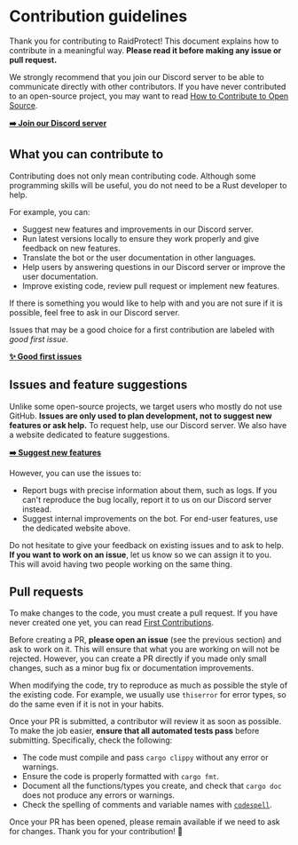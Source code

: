 # Contribution guidelines

Thank you for contributing to RaidProtect! This document explains how to
contribute in a meaningful way. **Please read it before making any issue or pull
request.**

We strongly recommend that you join our Discord server to be able to communicate
directly with other contributors. If you have never contributed to an
open-source project, you may want to read
[How to Contribute to Open Source](https://opensource.guide/how-to-contribute/).


**[➡️ Join our Discord server](https://discord.gg/raidprotect)**

## What you can contribute to

Contributing does not only mean contributing code. Although some programming
skills will be useful, you do not need to be a Rust developer to help.

For example, you can:
- Suggest new features and improvements in our Discord server.
- Run latest versions locally to ensure they work properly and give feedback on
  new features.
- Translate the bot or the user documentation in other languages.
- Help users by answering questions in our Discord server or improve the user
  documentation.
- Improve existing code, review pull request or implement new features.

If there is something you would like to help with and you are not sure if it is
possible, feel free to ask in our Discord server.

Issues that may be a good choice for a first contribution are labeled with
*good first issue*.

**[✨ Good first issues](https://github.com/raidprotect/raidprotect/contribute)**

## Issues and feature suggestions

Unlike some open-source projects, we target users who mostly do not use GitHub.
**Issues are only used to plan development, not to suggest new features or ask
help.** To request help, use our Discord server. We also have a website
dedicated to feature suggestions.

**[➡️ Suggest new features](https://feedback.raidprotect.org)**

However, you can use the issues to:
- Report bugs with precise information about them, such as logs. If you can't
reproduce the bug locally, report it to us on our Discord server instead.
- Suggest internal improvements on the bot. For end-user features, use the
dedicated website above.

Do not hesitate to give your feedback on existing issues and to ask to help.
**If you want to work on an issue**, let us know so we can assign it to you.
This will avoid having two people working on the same thing.

## Pull requests

To make changes to the code, you must create a pull request. If you have never
created one yet, you can read
[First Contributions](https://github.com/firstcontributions/first-contributions).

Before creating a PR, **please open an issue** (see the previous section) and
ask to work on it. This will ensure that what you are working on will not be
rejected. However, you can create a PR directly if you made only small changes,
such as a minor bug fix or documentation improvements.

When modifying the code, try to reproduce as much as possible the style of the
existing code. For example, we usually use `thiserror` for error types, so do
the same even if it is not in your habits.

Once your PR is submitted, a contributor will review it as soon as possible. To
make the job easier, **ensure that all automated tests pass** before submitting.
Specifically, check the following:

- The code must compile and pass `cargo clippy` without any error or warnings.
- Ensure the code is properly formatted with `cargo fmt`.
- Document all the functions/types you create, and check that `cargo doc`
  does not produce any errors or warnings.
- Check the spelling of comments and variable names with
  [`codespell`](https://github.com/codespell-project/codespell).

Once your PR has been opened, please remain available if we need to ask for
changes. Thank you for your contribution! 🎉
